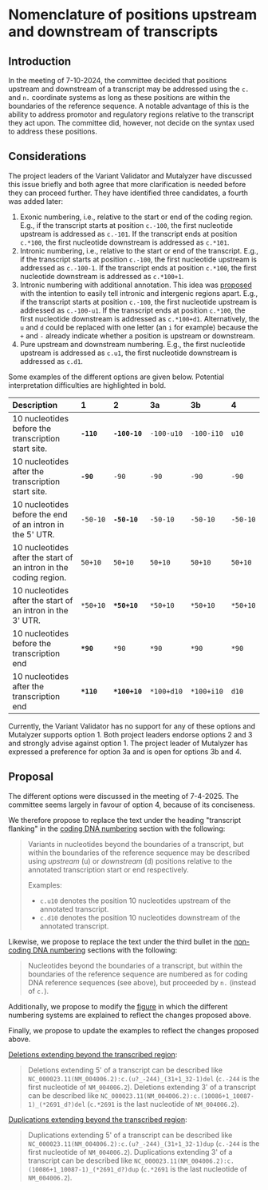 # Nomenclature of positions upstream and downstream of transcripts

## Introduction
In the meeting of 7-10-2024, the committee decided that positions upstream and
downstream of a transcript may be addressed using the `c.` and `n.` coordinate
systems as long as these positions are within the boundaries of the reference
sequence. A notable advantage of this is the ability to address promotor and
regulatory regions relative to the transcript they act upon. The committee did,
however, not decide on the syntax used to address these positions.

## Considerations
The project leaders of the Variant Validator and Mutalyzer have discussed this
issue briefly and both agree that more clarification is needed before they can
proceed further. They have identified three candidates, a fourth was added
later:

1. Exonic numbering, i.e., relative to the start or end of the coding region.
  E.g., if the transcript starts at position `c.-100`, the first nucleotide
  upstream is addressed as `c.-101`. If the transcript ends at position
  `c.*100`, the first nucleotide downstream is addressed as `c.*101`.
2. Intronic numbering, i.e., relative to the start or end of the transcript.
  E.g., if the transcript starts at position `c.-100`, the first nucleotide
  upstream is addressed as `c.-100-1`. If the transcript ends at position
  `c.*100`, the first nucleotide downstream is addressed as `c.*100+1`.
3. Intronic numbering with additional annotation. This idea was
  [proposed](https://hgvs-nomenclature.org/stable/consultation/open-issues/#numbering-gene-flanking-nucleotides)
  with the intention to easily tell intronic and intergenic regions apart.
  E.g., if the transcript starts at position `c.-100`, the first nucleotide
  upstream is addressed as `c.-100-u1`. If the transcript ends at position
  `c.*100`, the first nucleotide downstream is addressed as `c.*100+d1`.
  Alternatively, the `u` and `d` could be replaced with one letter (an `i` for
  example) because the `+` and `-` already indicate whether a position is
  upstream or downstream.
4. Pure upstream and downstream numbering. E.g., the first nucleotide upstream
  is addressed as `c.u1`, the first nucleotide downstream is addressed as
  `c.d1`.

Some examples of the different options are given below. Potential
interpretation difficulties are highlighted in bold.
 
| Description                                                       | 1          | 2             | 3a         | 3b         | 4
|:--                                                                |:--         |:--            |:--         |:--         |:-- 
| 10 nucleotides before the transcription start site.               | **`-110`** | **`-100-10`** | `-100-u10` | `-100-i10` | `u10`
| 10 nucleotides after the transcription start site.                | **`-90`**  | `-90`         | `-90`      | `-90`      | `-90`
| 10 nucleotides before the end of an intron in the 5' UTR.         | `-50-10`   | **`-50-10`**  | `-50-10`   | `-50-10`   | `-50-10`
| 10 nucleotides after the start of an intron in the coding region. | `50+10`    | `50+10`       | `50+10`    | `50+10`    | `50+10`
| 10 nucleotides after the start of an intron in the 3' UTR.        | `*50+10`   | **`*50+10`**  | `*50+10`   | `*50+10`   | `*50+10`
| 10 nucleotides before the transcription end                       | **`*90`**  | `*90`         | `*90`      | `*90`      | `*90`
| 10 nucleotides after the transcription end                        | **`*110`** | **`*100+10`** | `*100+d10` | `*100+i10` | `d10`

Currently, the Variant Validator has no support for any of these options and
Mutalyzer supports option 1. Both project leaders endorse options 2 and 3 and
strongly advise against option 1. The project leader of Mutalyzer has expressed
a preference for option 3a and is open for options 3b and 4.

## Proposal
The different options were discussed in the meeting of 7-4-2025. The committee
seems largely in favour of option 4, because of its conciseness.

We therefore propose to replace the text under the heading "transcript
flanking" in the
[coding DNA numbering](https://hgvs-nomenclature.org/stable/background/numbering/#coding-dna-reference-sequences)
section with the following:

> Variants in nucleotides beyond the boundaries of a transcript, but within the
> boundaries of the reference sequence may be described using *upstream* (u) or
> *downstream* (d) positions relative to the annotated transcription start or
> end respectively.
>
> Examples:
> - `c.u10` denotes the position 10 nucleotides upstream of the annotated transcript.
> - `c.d10` denotes the position 10 nucleotides downstream of the annotated transcript.

Likewise, we propose to replace the text under the third bullet in the
[non-coding DNA numbering](https://hgvs-nomenclature.org/stable/background/numbering/#non-coding-dna-reference-sequences)
sections with the following:

> Nucleotides beyond the boundaries of a transcript, but within the
> boundaries of the reference sequence are numbered as for coding DNA
> reference sequences (see above), but proceeded by `n.` (instead of `c.`).

Additionally, we propose to modify the
[figure](https://hgvs-nomenclature.org/stable/background/numbering/#figure)
in which the different numbering systems are explained to reflect the changes
proposed above.

Finally, we propose to update the examples to reflect the changes proposed
above.

[Deletions extending beyond the transcribed region](https://hgvs-nomenclature.org/stable/recommendations/DNA/deletion/#examples):

> Deletions extending 5' of a transcript can be described like
> `NC_000023.11(NM_004006.2):c.(u?_-244)_(31+1_32-1)del` (`c.-244` is the first
> nucleotide of `NM_004006.2`). Deletions extending 3' of a transcript can be
> described like `NC_000023.11(NM_004006.2):c.(10086+1_10087-1)_(*2691_d?)del`
> (`c.*2691` is the last nucleotide of `NM_004006.2`).

[Duplications extending beyond the transcribed region](https://hgvs-nomenclature.org/stable/recommendations/DNA/duplication/#examples):

> Duplications extending 5' of a transcript can be described like
> `NC_000023.11(NM_004006.2):c.(u?_-244)_(31+1_32-1)dup` (`c.-244` is the first
> nucleotide of `NM_004006.2`). Duplications extending 3' of a transcript can
> be described like
> `NC_000023.11(NM_004006.2):c.(10086+1_10087-1)_(*2691_d?)dup` (`c.*2691` is
> the last nucleotide of `NM_004006.2`).

